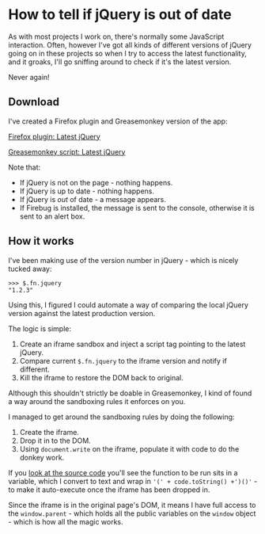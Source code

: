 # How to tell if jQuery is out of date

As with most projects I work on, there's normally some JavaScript interaction.  Often, however I've got all kinds of different versions of jQuery going on in these projects so when I try to access the latest functionality, and it groaks, I'll go sniffing around to check if it's the latest version.

Never again!


<!--more-->

## Download

I've created a Firefox plugin and Greasemonkey version of the app:

<script type="text/javascript">
function installXPI(href) {
    if (typeof(InstallTrigger) != 'undefined') {
        var xpi = {'isjquerylatest': href};
        InstallTrigger.install(xpi);
    } else {
        alert("You must be using Firefox to install Firebug.");
    }
}
</script>

<a onclick="installXPI('/downloads/islatestjquery.xpi'); return false;" href="/downloads/islatestjquery.xpi">Firefox plugin: Latest jQuery</a>

[Greasemonkey script: Latest jQuery](/downloads/islatestjquery.user.js)

Note that:

* If jQuery is not on the page - nothing happens.  
* If jQuery is up to date - nothing happens.
* If jQuery is *out* of date - a message appears.
* If Firebug is installed, the message is sent to the console, otherwise it is sent to an alert box.

## How it works

I've been making use of the version number in jQuery - which is nicely tucked away:

<pre><code>&gt;&gt;&gt; $.fn.jquery
"1.2.3"</code></pre>

Using this, I figured I could automate a way of comparing the local jQuery version against the latest production version.

The logic is simple:

1. Create an iframe sandbox and inject a script tag pointing to the latest jQuery.
2. Compare current <code>$.fn.jquery</code> to the iframe version and notify if different.
3. Kill the iframe to restore the DOM back to original.

Although this shouldn't strictly be doable in Greasemonkey, I kind of found a way around the sandboxing rules it enforces on you.

I managed to get around the sandboxing rules by doing the following:

1. Create the iframe.
2. Drop it in to the DOM.
3. Using <code>document.write</code> on the iframe, populate it with code to do the donkey work.

If you [look at the source code](/downloads/islatestjquery.user.js) you'll see the function to be run sits in a variable, which I convert to text and wrap in <code>'(' + code.toString() +')()'</code> - to make it auto-execute once the iframe has been dropped in.

Since the iframe is in the original page's DOM, it means I have full access to the <code>window.parent</code> - which holds all the public variables on the <code>window</code> object - which is how all the magic works.